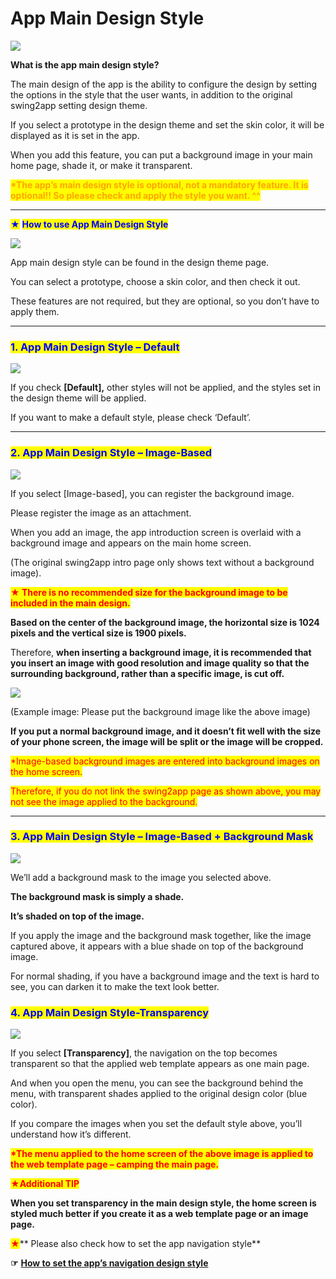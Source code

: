 # App Main Design Style

![](https://support.swing2app.com/wp-content/uploads/2018/09/design\_theme.png)

**What is the app main design style?**

The main design of the app is the ability to configure the design by setting the options in the style that the user wants, in addition to the original swing2app setting design theme.

If you select a prototype in the design theme and set the skin color, it will be displayed as it is set in the app.

When you add this feature, you can put a background image in your main home page, shade it, or make it transparent.

<mark style="color:orange;">**\*The app’s main design style is optional, not a mandatory feature. It is optional!! So please check and apply the style you want. ^^**</mark>

***

<mark style="color:blue;">★</mark> <mark style="color:blue;"></mark><mark style="color:blue;">**How to use App Main Design Style**</mark>

![](https://support.swing2app.com/wp-content/uploads/2020/06/Tutorial\_ContentsTutorial\_09.jpg)

App main design style can be found in the design theme page.

You can select a prototype, choose a skin color, and then check it out.

These features are not required, but they are optional, so you don’t have to apply them.

***

### <mark style="color:blue;">**1. App Main Design Style – Default**</mark>

![](https://support.swing2app.com/wp-content/uploads/2020/06/Tutorial\_ContentsTutorial\_10.jpg)

&#x20;If you check **\[Default],** other styles will not be applied, and the styles set in the design theme will be applied.

If you want to make a default style, please check ‘Default’.

***

### <mark style="color:blue;">**2. App Main Design Style – Image-Based**</mark>

![](https://support.swing2app.com/wp-content/uploads/2020/06/Tutorial\_ContentsTutorial\_11.jpg)

If you select \[Image-based], you can register the background image.

Please register the image as an attachment.

When you add an image, the app introduction screen is overlaid with a background image and appears on the main home screen.

(The original swing2app intro page only shows text without a background image).

<mark style="color:red;">**★ There is no recommended size for the background image to be included in the main design.**</mark>

**Based on the center of the background image, the horizontal size is 1024 pixels and the vertical size is 1900 pixels.**

Therefore, **when inserting a background image, it is recommended that you insert an image with good resolution and image quality so that the surrounding background, rather than a specific image, is cut off.**

![](https://s3.ap-northeast-2.amazonaws.com/swing2bucket/resource/image/help/c003bede540bd90bb76e09e07e83c488.jpg)

(Example image: Please put the background image like the above image)

**If you put a normal background image, and it doesn’t fit well with the size of your phone screen, the image will be split or the image will be cropped.**&#x20;

<mark style="color:red;">\*Image-based background images are entered into background images on the home screen.</mark>

<mark style="color:red;">Therefore, if you do not link the swing2app page as shown above, you may not see the image applied to the background.</mark>

***

### <mark style="color:blue;">**3. App Main Design Style – Image-Based + Background Mask**</mark>

![](https://support.swing2app.com/wp-content/uploads/2020/06/Tutorial\_ContentsTutorial\_12.jpg)

We’ll add a background mask to the image you selected above.

**The background mask is simply a shade.**

**It’s shaded on top of the image.**

If you apply the image and the background mask together, like the image captured above, it appears with a blue shade on top of the background image.

For normal shading, if you have a background image and the text is hard to see, you can darken it to make the text look better.



### <mark style="color:blue;">**4. App Main Design Style-Transparency**</mark>

![](https://support.swing2app.com/wp-content/uploads/2020/06/Tutorial\_ContentsTutorial\_13.jpg)

If you select **\[Transparency]**, the navigation on the top becomes transparent so that the applied web template appears as one main page.

And when you open the menu, you can see the background behind the menu, with transparent shades applied to the original design color (blue color).

If you compare the images when you set the default style above, you’ll understand how it’s different.

<mark style="color:red;">**\*The menu applied to the home screen of the above image is applied to the web template page – camping the main page.**</mark>



<mark style="color:red;">**★Additional TIP**</mark>

**When you set transparency in the main design style, the home screen is styled much better if you create it as a web template page or an image page.**&#x20;

<mark style="color:red;">**★**</mark>** Please also check how to set the app navigation style**&#x20;

**☞** [**How to set the app’s navigation design style**](navigation-styles.md)
